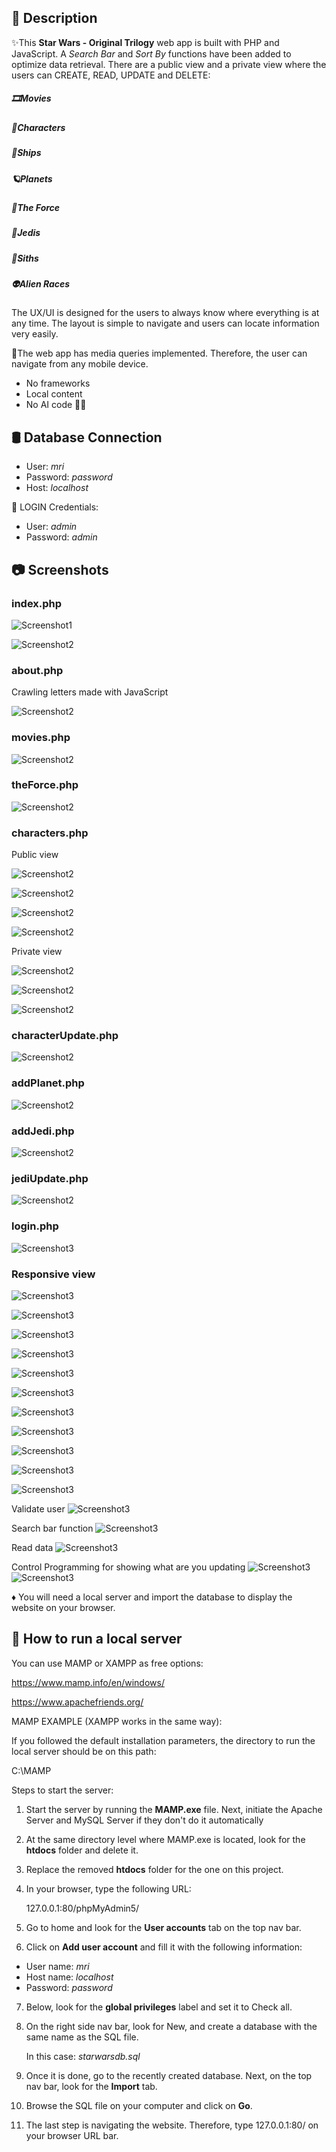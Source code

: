 ## 📄 Description

✨This <strong>Star Wars - Original Trilogy</strong> web app is built with PHP and JavaScript. A <i>Search Bar</i> and <i>Sort By</i> functions have been added to optimize data retrieval. There are a public view and a private view where the users can CREATE, READ, UPDATE and DELETE:

##### 🎞️Movies 
##### 👤Characters
##### 🚀Ships
##### 🪐Planets
##### 🌌The Force
##### 🔵Jedis
##### 🔴Siths
##### 👽Alien Races

The UX/UI is designed for the users to always know where everything is at any time. The layout is simple to navigate and users can locate information very easily.

📱The web app has media queries implemented. Therefore, the user can navigate from any mobile device.


* No frameworks
* Local content
* No AI code 🚫🤖



## 🛢️ Database Connection

- User: <i>mri</i> 
- Password: <i>password</i>
- Host: <i>localhost</i>

🔑 LOGIN Credentials:

- User: <i>admin</i>
- Password: <i>admin</i>


## 📷 Screenshots

### index.php
![Screenshot1](screenshots/Screenshot7.webp)

![Screenshot2](screenshots/Screenshot31.webp)

### about.php

Crawling letters made with JavaScript

![Screenshot2](screenshots/Screenshot9.webp)

### movies.php
![Screenshot2](screenshots/Screenshot10.webp)

### theForce.php
![Screenshot2](screenshots/Screenshot17.webp)

### characters.php

Public view

![Screenshot2](screenshots/Screenshot11.webp)

![Screenshot2](screenshots/Screenshot18.webp)

![Screenshot2](screenshots/Screenshot28.webp)

![Screenshot2](screenshots/Screenshot29.webp)

Private view

![Screenshot2](screenshots/Screenshot8.webp)

![Screenshot2](screenshots/Screenshot12.webp)

![Screenshot2](screenshots/Screenshot14.webp)

### characterUpdate.php
![Screenshot2](screenshots/Screenshot15.webp)

### addPlanet.php
![Screenshot2](screenshots/Screenshot20.webp)

### addJedi.php
![Screenshot2](screenshots/Screenshot13.webp)

### jediUpdate.php
![Screenshot2](screenshots/Screenshot16.webp)

### login.php
![Screenshot3](screenshots/Screenshot19.webp)

### Responsive view

![Screenshot3](screenshots/Screenshot23.webp)

![Screenshot3](screenshots/Screenshot22.webp)

![Screenshot3](screenshots/Screenshot32.webp)

![Screenshot3](screenshots/Screenshot30.webp)

![Screenshot3](screenshots/Screenshot21.webp)

![Screenshot3](screenshots/Screenshot33.webp)

![Screenshot3](screenshots/Screenshot34.webp)

![Screenshot3](screenshots/Screenshot24.webp)

![Screenshot3](screenshots/Screenshot25.webp)

![Screenshot3](screenshots/Screenshot26.webp)

![Screenshot3](screenshots/Screenshot27.webp)

Validate user
![Screenshot3](screenshots/Screenshot35.webp)

Search bar function
![Screenshot3](screenshots/Screenshot36.webp)

Read data
![Screenshot3](screenshots/Screenshot40.webp)

Control Programming for showing what are you updating
![Screenshot3](screenshots/Screenshot41.webp)
![Screenshot3](screenshots/Screenshot42.webp)


♦️ You will need a local server and import the database to display the website on your browser. 

## 📒 How to run a local server

You can use MAMP or XAMPP as free options:

https://www.mamp.info/en/windows/

https://www.apachefriends.org/

MAMP EXAMPLE (XAMPP works in the same way):

If you followed the default installation parameters, the directory to run the local server should be on this path: 

   C:\MAMP

Steps to start the server:

1. Start the server by running the <strong>MAMP.exe</strong> file. Next, initiate the Apache Server and MySQL Server if they don't do it automatically

2. At the same directory level where MAMP.exe is located, look for the <strong>htdocs</strong> folder and delete it.

3. Replace the removed <strong>htdocs</strong> folder for the one on this project.

4. In your browser, type the following URL: 

   127.0.0.1:80/phpMyAdmin5/

5. Go to home and look for the <strong>User accounts</strong> tab on the top nav bar.

6. Click on <strong>Add user account</strong> and fill it with the following information: 

  - User name: <i>mri</i>
  - Host name: <i>localhost</i>
  - Password: <i>password</i>

7. Below, look for the <strong>global privileges</strong> label and set it to Check all.

8. On the right side nav bar, look for New, and create a database with the same name as the SQL file. 

   In this case:  <i>starwarsdb.sql</i>

9. Once it is done, go to the recently created database. Next, on the top nav bar, look for the <strong>Import</strong> tab.

10. Browse the SQL file on your computer and click on <strong>Go</strong>.

11. The last step is navigating the website. Therefore, type 127.0.0.1:80/ on your browser URL bar.
  





